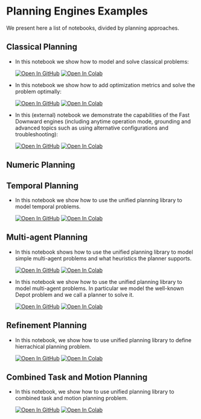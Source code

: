 # Planning Engines Examples

We present here a list of notebooks, divided by planning approaches.


Classical Planning
------------------
- In this notebook we show how to model and solve classical problems:

  [![Open In GitHub](https://img.shields.io/badge/see-Github-579aca?logo=github)](../01-basic-example.ipynb) [![Open In Colab](https://colab.research.google.com/assets/colab-badge.svg)](https://colab.research.google.com/github/aiplan4eu/unified-planning/blob/master/docs/notebooks/01-basic-example.ipynb)

- In this notebook we show how to add optimization metrics and solve the problem optimally:

  [![Open In GitHub](https://img.shields.io/badge/see-Github-579aca?logo=github)](../02-optimal-planning.ipynb) [![Open In Colab](https://colab.research.google.com/assets/colab-badge.svg)](https://colab.research.google.com/github/aiplan4eu/unified-planning/blob/master/docs/notebooks/02-optimal-planning.ipynb)

- In this (external) notebook we demonstrate the capabilities of the Fast Downward engines (including anytime operation mode, grounding and advanced topics such as using alternative configurations and troubleshooting):

  [![Open In GitHub](https://img.shields.io/badge/see-Github-579aca?logo=github)](https://github.com/aiplan4eu/up-fast-downward/blob/main/notebooks/usage-examples.ipynb) [![Open In Colab](https://colab.research.google.com/assets/colab-badge.svg)](https://colab.research.google.com/github/aiplan4eu/up-fast-downward/blob/main/notebooks/usage-examples.ipynb)


Numeric Planning
----------------


Temporal Planning
-----------------
- In this notebook we show how to use the unified planning library to model temporal problems.

  [![Open In GitHub](https://img.shields.io/badge/see-Github-579aca?logo=github)](../03-temporal-planning.ipynb) [![Open In Colab](https://colab.research.google.com/assets/colab-badge.svg)](https://colab.research.google.com/github/aiplan4eu/unified-planning/blob/master/docs/notebooks/03-temporal-planning.ipynb)


Multi-agent Planning
--------------------
- In this notebook shows how to use the unified planning library to model simple multi-agent problems and what heuristics the planner supports.

  [![Open In GitHub](https://img.shields.io/badge/see-Github-579aca?logo=github)](../08-multiagent-planning-simple.ipynb) [![Open In Colab](https://colab.research.google.com/assets/colab-badge.svg)](https://colab.research.google.com/github/aiplan4eu/unified-planning/blob/master/docs/notebooks/09-multiagent-planning-simple.ipynb)

- In this notebook we show how to use the unified planning library to model multi-agent problems. In particular we model the well-known Depot problem and we call a planner to solve it.

  [![Open In GitHub](https://img.shields.io/badge/see-Github-579aca?logo=github)](../09-multiagent-planning.ipynb) [![Open In Colab](https://colab.research.google.com/assets/colab-badge.svg)](https://colab.research.google.com/github/aiplan4eu/unified-planning/blob/master/docs/notebooks/10-multiagent-planning.ipynb)


Refinement Planning
-------------------
- In this notebook, we show how to use unified planning library to define hierrachical planning problem.

  [![Open In GitHub](https://img.shields.io/badge/see-Github-579aca?logo=github)](../07-hierrachical-planning.ipynb) [![Open In Colab](https://colab.research.google.com/assets/colab-badge.svg)](https://colab.research.google.com/github/aiplan4eu/unified-planning/blob/master/docs/notebooks/07-hierrachical-planning.ipynb)


Combined Task and Motion Planning
---------------------------------
- In this notebook, we show how to use unified planning library to combined task and motion planning problem.

  [![Open In GitHub](https://img.shields.io/badge/see-Github-579aca?logo=github)](https:///github.com/aiplan4eu/up-spiderplan/blob/master/notebook/Combined%20Task%20and%20Motion%20Planning.ipynb) [![Open In Colab](https://colab.research.google.com/assets/colab-badge.svg)](https://colab.research.google.com/github/aiplan4eu/up-spiderplan/blob/master/notebook/Combined%20Task%20and%20Motion%20Planning.ipynb)
